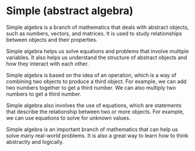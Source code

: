 # Simple (abstract algebra)

Simple algebra is a branch of mathematics that deals with abstract objects, such as numbers, vectors, and matrices. It is used to study relationships between objects and their properties.

Simple algebra helps us solve equations and problems that involve multiple variables. It also helps us understand the structure of abstract objects and how they interact with each other.

Simple algebra is based on the idea of an operation, which is a way of combining two objects to produce a third object. For example, we can add two numbers together to get a third number. We can also multiply two numbers to get a third number.

Simple algebra also involves the use of equations, which are statements that describe the relationship between two or more objects. For example, we can use equations to solve for unknown values.

Simple algebra is an important branch of mathematics that can help us solve many real-world problems. It is also a great way to learn how to think abstractly and logically.
